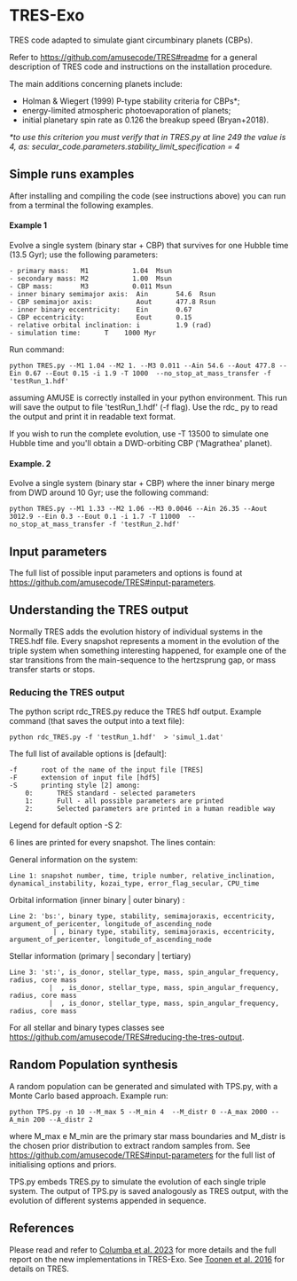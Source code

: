 # TRES-Exo
TRES code adapted to simulate giant circumbinary planets (CBPs). 

Refer to https://github.com/amusecode/TRES#readme for a general description of TRES code and instructions on the installation procedure.

The main additions concerning planets include:
- Holman & Wiegert (1999) P-type stability criteria for CBPs*;
- energy-limited atmospheric photoevaporation of planets;
- initial planetary spin rate as 0.126 the breakup speed (Bryan+2018).

*\*to use this criterion you must verify that in TRES.py at line 249 the value is 4, as:    secular_code.parameters.stability_limit_specification = 4*

<!-- ### Description
TRES is a numerical framework for simulating hierarchical triple systems with stellar and planetary components. 
Mass transfer from one star to another and the consequential effect to the orbital dynamics is realized via heuristic recipes.
These recipes are combined with three-body dynamics and stellar evolution inluding their mutual influences. 

TRES includes the effects of common-envelope evolution, circularized stable mass transfer, tides, gravitational wave emission and up-to-date stellar evolution through SeBa. Other stellar evolution codes such as SSE can also be used. Coming soon: TRES with MESA, transition to N-body calculations (including stellar evolution and dissipative processes) when the system's evolution is not secular anymore. 

This readme contains the following parts:

[Compilation](#Compilation)

[Simple examples](#Simple-examples-of-runs)

[Understanding the TRES output](#Understanding-the-TRES-output)

[Reducing the TRES output](#Reducing-the-TRES-output)

[TRES development team](#TRES-development-team)

[References](#References)
 -->


<!-- ## Installation & Compilation
TRES makes use of the Astrophysical Multipurpose Software Environment (AMUSE). See https://amusecode.github.io/ for how to install AMUSE. 
Note that for standard TRES usage, the only necessary community code to install is SeBa. 

Thus, after installing the AMUSE pre-requisites, we can simply install the minimal framework and then add SeBa:

```
pip install [--user] amuse-framework
pip install [--user] amuse-seba
```

After compiling AMUSE, TRES needs to be installed and compiled by means of the Makefile as following:

First, clone the TRES github repository:

```
git clone https://github.com/amusecode/TRES.git
```

Then, from the root of the cloned respository compile the Makefile:

```

cd seculartriple_TPS
make 

``` -->

## Simple runs examples
After installing and compiling the code (see instructions above) you can run from a terminal the following examples.

#### Example 1
Evolve a single system (binary star + CBP) that survives for one Hubble time (13.5 Gyr); use the following parameters:
```
- primary mass:   M1           1.04  Msun 
- secondary mass: M2           1.00  Msun
- CBP mass:       M3           0.011 Msun
- inner binary semimajor axis:  Ain       54.6  Rsun
- CBP semimajor axis:           Aout      477.8 Rsun
- inner binary eccentricity:    Ein       0.67
- CBP eccentricity:             Eout      0.15
- relative orbital inclination: i         1.9 (rad)
- simulation time:      T    1000 Myr
```

Run command:
```
python TRES.py --M1 1.04 --M2 1. --M3 0.011 --Ain 54.6 --Aout 477.8 --Ein 0.67 --Eout 0.15 -i 1.9 -T 1000  --no_stop_at_mass_transfer -f 'testRun_1.hdf'
```
assuming AMUSE is correctly installed in your python environment. This run will save the output to file 'testRun_1.hdf' (-f flag). Use the rdc_ py to read the output and print it in readable text format.

If you wish to run the complete evolution, use -T 13500 to simulate one Hubble time and you'll obtain a DWD-orbiting CBP ('Magrathea' planet).


#### Example. 2
Evolve a single system (binary star + CBP) where the inner binary merge from DWD around 10 Gyr; use the following command:

```
python TRES.py --M1 1.33 --M2 1.06 --M3 0.0046 --Ain 26.35 --Aout 3012.9 --Ein 0.3 --Eout 0.1 -i 1.7 -T 11000  --no_stop_at_mass_transfer -f 'testRun_2.hdf'
```


## Input parameters 

The full list of possible input parameters and options is found at https://github.com/amusecode/TRES#input-parameters.

<!-- 
```
                  parameter                               unit / default
--M1    {-M}      inner_primary_mass                      in Solar mass
--M2    {-m}      inner secondary mass                    in Solar mass 
--M3    {-l}      outer mass                              in Solar mass
--Ain   {-A}      inner semi major axis                   in Solar radius
--Aout  {-a}      outer semi major axis                   in Solar radius
--Ein   {-E}      inner eccentricity 
--Eout  {-e}      outer eccentricity 
-i, -I            relative inclination                    in rad  
--Gin   {-G}      inner argument of pericenter            in rad
--Gout  {-g}      outer argument of pericenter            in rad
--Oin   {-O}      inner longitude of ascending node       in rad
                  (outer longitude of ascending nodes = inner - pi)               
-Z      {-z}      metallicity                             default = 0.02 (Solar)
-t, -T            end time                                in Myr
-N, -n            integer number asigned to the triple    default = 0
    
    
-f                name of output file                     default = TRES
-F                type of output file (hdf5/txt)          default = hdf5
--dir_plots       directory for plots for debugging default = "" (current directory)
                  mode  (aka REPORT_DEBUG == True)
--max_CPU_time    maximum CPU time allowed (only works in combination with "stop_at_CPU_time")    
                                                default = 7200 (seconds)

--SN_kick_distr   supernova kick distribution   default = 10
        options:
        0:  No kick 
        1:  Hobbs, Lorimer, Lyne & Kramer 2005, 360, 974  
        2:  Hobbs, Lorimer, Lyne & Kramer 2005, 360, 974  scaled down for bh by mass
        3:  Arzoumanian ea 2002, 568, 289
        4:  Arzoumanian ea 2002, 568, 289 scaled down for bh by mass
        5:  Hansen & Phinney 1997, 291, 569
        6:  Hansen & Phinney 1997, 291, 569 scaled down for bh by mass
        7:  Paczynski 1990, 348, 485
        8:  Paczynski 1990, 348, 485 scaled down for bh by mass
        9:  Verbunt, Igoshev & Cator, 2017, 608, 57
        10:  Verbunt, Igoshev & Cator, 2017, 608, 57 scaled down for bh by mass 

```

Additionally, there is a list of stopping conditions that determines whether the simulation of a system should stop at a certain evolutionary phase. 
By default, these stopping conditions are set to True, which means they are in effect. However, the four specific mass transfer cases (stable, unstable, eccentric stable & eccentric unstable) are set to False by default. Once "--no_stop_at_mass_transfer" is set to False, it is possible to set the specific mass transfer cases to True.

```

action items                                    add these to:
--no_stop_at_mass_transfer                      avoid stopping the simulation at the onset of mass transfer 
--no_stop_at_init_mass_transfer                 avoid stopping the simulation if there is mass transfer initially
--no_stop_at_outer_mass_transfer                avoid stopping the simulation when tertiary initiates mass transfer 
                                                methodology is as of yet non-existent
--stop_at_stable_mass_transfer                  avoid stopping the simulation at the onset of stable mass transfer in the inner binary
--stop_at_unstable_mass_transfer                avoid stopping the simulation at the onset of unstable mass transfer in the inner binary (leading to common-envelope evolution)
--stop_at_eccentric_stable_mass_transfer        avoid stopping the simulation at the onset of stable mass transfer in the inner binary if the orbit is eccentric
--stop_at_eccentric_unstable_mass_transfer      avoid stopping the simulation at the onset of unstable mass transfer in the inner binary if the orbit is eccentric

--no_stop_at_merger                             avoid stopping the simulation after a merger
--no_stop_at_inner_collision                    avoid stopping the simulation after a collision in the inner binary
--no_stop_at_outer_collision                    avoid stopping the simulation after a collision involving the outer star
--no_stop_at_disintegrated                      avoid stopping after the system disintegrated into seperate systems
--stop_at_semisecular_regime                    to stop the simulation if the sytem is in the semi secular regime
--stop_at_SN                                    to stop the simulation when a supernova occurs
--stop_at_CPU_time                              to stop the simulation when the computational time exceeds a given value

```

 -->
 
<!-- ### Multiple systems with specified parameters

If you need to follow the triple evolution for multiple systems with parameters which are already specified you can start TRES multiple times, e.g.
```

python TRES.py -M 1.2 -m 0.5 -l 0.6 -E 0.1 -e 0.5 -A 200 -a 20000 -z 0.001 -T 10 
python TRES.py -M 1.5 -m 1 -l 0.6 -E 0.1 -e 0.5 -A 50 -a 20000 -z 0.001 -T 10 
python TRES.py -M 1.5 -m 1 -l 0.05 -E 0.1 -e 0.5 -A 50 -a 20000 -z 0.02 -T 10 

```
This is probably not handy for more than 5 systems. Although this can be added in e.g. a shell or Python script.
 -->

## Understanding the TRES output

Normally TRES adds the evolution history of individual systems in the TRES.hdf file. Every snapshot represents a moment in the evolution of the triple system when something interesting happened, for example one of the star transitions from the main-sequence to the hertzsprung gap, or mass transfer starts or stops. 


### Reducing the TRES output

The python script rdc_TRES.py reduce the TRES hdf output. Example command (that saves the output into a text file):
```
python rdc_TRES.py -f 'testRun_1.hdf'  > 'simul_1.dat'
```

The full list of available options is [default]:
```
-f      root of the name of the input file [TRES]
-F      extension of input file [hdf5]
-S      printing style [2] among: 
    0:      TRES standard - selected parameters
    1:      Full - all possible parameters are printed
    2:      Selected parameters are printed in a human readible way
```

<!-- Which parameters are printed and in which style can be adjusted to your liking in the function rdc().
Currently there are 3 options settable on the command line via -S (print_style):
```
    0:      TRES standard - selected parameters
    1:      Full - all possible parameters are printed
    2:      Selected parameters are printed in a human readible way
```
 -->

Legend for default option -S 2: 

6 lines are printed for every snapshot. The lines contain:

General information on the system: 
```
Line 1: snapshot number, time, triple number, relative_inclination, dynamical_instability, kozai_type, error_flag_secular, CPU_time
```
Orbital information (inner binary | outer binary) :
```
Line 2: 'bs:', binary type, stability, semimajoraxis, eccentricity, argument_of_pericenter, longitude_of_ascending_node 
           | , binary type, stability, semimajoraxis, eccentricity, argument_of_pericenter, longitude_of_ascending_node 
```
Stellar information (primary | secondary | tertiary)
```
Line 3: 'st:', is_donor, stellar_type, mass, spin_angular_frequency, radius, core mass
          |  , is_donor, stellar_type, mass, spin_angular_frequency, radius, core mass
          |  , is_donor, stellar_type, mass, spin_angular_frequency, radius, core mass
```        

For all stellar and binary types classes see https://github.com/amusecode/TRES#reducing-the-tres-output.
<!-- 
For option 0: 
One line is printed for every snapshot with the parameters in the same order as above. The units are Solar Mass, Solar radius, Myr. 

The stellar types in TRES follow the standard terminology of AMUSE:
```
0 deeply or fully convective low mass MS star
1 Main Sequence star
2 Hertzsprung Gap
3 First Giant Branch
4 Core Helium Burning
5 Early Asymptotic Giant Branch
6 Thermally Pulsating Asymptotic Giant Branch (not used in SeBa -> labelled as 5) 
7 Main Sequence Naked Helium star
8 Hertzsprung Gap Naked Helium star
9 Giant Branch Naked Helium star
10 Helium White Dwarf
11 Carbon/Oxygen White Dwarf
12 Oxygen/Neon White Dwarf
13 Neutron Star
14 Black Hole
15 Massless Supernova
16 Unknown stellar type
17 Pre-main-sequence Star
18 Planet
19 Brown Dwarf
```

The binary type is a classification for a specific orbit, e.g. the inner or the outer orbit of a triple. The following options exist:
```
unknown
merger
disintegrated
dynamical_instability
detached
contact
collision
semisecular
rlof
stable_mass_transfer
common_envelope
common_envelope_energy_balance (i.e. alpha-CE)
common_envelope_angular_momentum_balance (i.e. gamma-CE)
double_common_envelope
```

Do you want to rerun a system in your datafile? No need to copy all the parameters, simply run rdc_TRES.py with two extra parameters: 

```
--print_init      to print initial conditions for re-running 
-l                the line number of the first line in your hdf datafile where the system appears
                  where the stars are on the zero-age main-sequence. 
``` 
For example: ```rdc_TRES.py -f TRES.hdf --print_init -l 0```. This will return something like:
```amuse TRES.py -M 1.3 -m 0.5  -l  0.5 -A 200.0 -a 20000.0 -E 0.1 -e 0.5 -G 0.1 -g 0.5 -I 1.3962634016 ```


 -->



## Random Population synthesis

A random population can be generated and simulated with TPS.py, with a Monte Carlo based approach. Example run: 
```
python TPS.py -n 10 --M_max 5 --M_min 4  --M_distr 0 --A_max 2000 --A_min 200 --A_distr 2
```
where M_max e M_min are the primary star mass boundaries and M_distr is the chosen prior distribution to extract random samples from.
See https://github.com/amusecode/TRES#input-parameters for the full list of initialising options and priors. 

TPS.py embeds TRES.py to simulate the evolution of each single triple system.
The output of TPS.py is saved analogously as TRES output, with the evolution of different systems appended in sequence.
<!-- 
We report here below the distributions specifically implemented for CBPs.

```
[...]
--Qout_max     {--q_max}    upper limit for the outer mass ratio [1.]
--Qout_min     {--q_min}    lower limit for the mass of the outer star [0.]
--Qout_distr   {--q_distr}  outer mass ratio option: 
        2: "Galicher 2016 powerlaw (M^-1.31)",  # not default
--l_max    upper limit for the outer mass  [0.078 Msun]
--l_min    lower limit for the outer mass  [0.2 Mjup]
 
--Aout_max     {--a_max}    upper limit for the outer semi-major axis [5e6 RSun]
--Aout_min     {--a_min}    lower limit for the outer semi-major axis [5 RSun]
--Aout_distr   {--a_distr}  outer semi-major axis option: 
        6: "flat distribution",  # (uniform)
        7: "Galicher 2016 powerlaw (a^-0.61)",                                 
--Eout_max     {--e_max}    upper limit for the outer eccentricity [1.]
--Eout_min     {--e_min}    lower limit for the outer eccentricity [0.]
--Eout_distr   {--e_distr}  outer eccentricity option: 
        5: "Beta distribution (Bowler+ 2020)",    # SSOs 
``` -->



## References

Please read and refer to [Columba et al. 2023](https://www.aanda.org/component/article?access=doi&doi=10.1051/0004-6361/202345843) for more details and the full report on the new implementations in TRES-Exo.
See [Toonen et al. 2016](https://ui.adsabs.harvard.edu/abs/2016ComAC...3....6T/abstract) for details on TRES.




